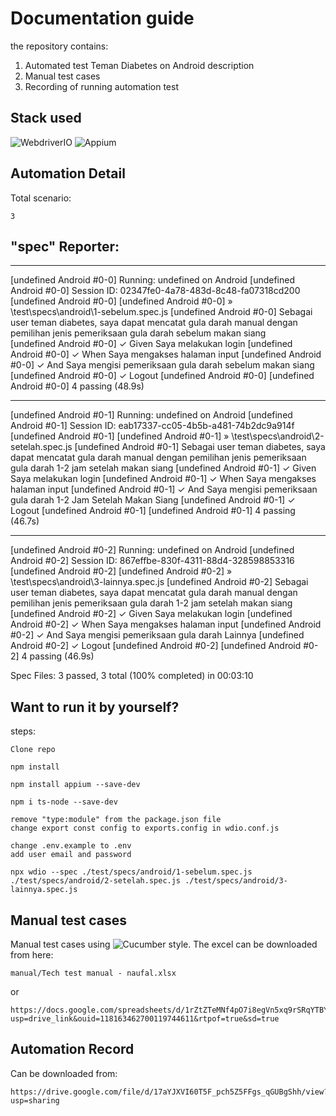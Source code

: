 # Documentation guide

the repository contains:

1. Automated test Teman Diabetes on Android description
2. Manual test cases
3. Recording of running automation test

## Stack used

![WebdriverIO](https://img.shields.io/badge/WebdriverIO-%236D44A1.svg?style=flat&logo=WebdriverIO&logoColor=white) ![Appium](https://img.shields.io/badge/Appium-%23343FC9.svg?style=flat&logo=Appium&logoColor=white)

## Automation Detail

Total scenario:

```
3
```

## "spec" Reporter:

---

[undefined Android #0-0] Running: undefined on Android
[undefined Android #0-0] Session ID: 02347fe0-4a78-483d-8c48-fa07318cd200
[undefined Android #0-0]
[undefined Android #0-0] » \test\specs\android\1-sebelum.spec.js
[undefined Android #0-0] Sebagai user teman diabetes, saya dapat mencatat gula darah manual dengan pemilihan jenis pemeriksaan gula darah sebelum makan siang  
[undefined Android #0-0] ✓ Given Saya melakukan login
[undefined Android #0-0] ✓ When Saya mengakses halaman input
[undefined Android #0-0] ✓ And Saya mengisi pemeriksaan gula darah sebelum makan siang
[undefined Android #0-0] ✓ Logout
[undefined Android #0-0]
[undefined Android #0-0] 4 passing (48.9s)

---

[undefined Android #0-1] Running: undefined on Android
[undefined Android #0-1] Session ID: eab17337-cc05-4b5b-a481-74b2dc9a914f
[undefined Android #0-1]
[undefined Android #0-1] » \test\specs\android\2-setelah.spec.js
[undefined Android #0-1] Sebagai user teman diabetes, saya dapat mencatat gula darah manual dengan pemilihan jenis pemeriksaan gula darah 1-2 jam setelah makan siang
[undefined Android #0-1] ✓ Given Saya melakukan login
[undefined Android #0-1] ✓ When Saya mengakses halaman input
[undefined Android #0-1] ✓ And Saya mengisi pemeriksaan gula darah 1-2 Jam Setelah Makan Siang
[undefined Android #0-1] ✓ Logout
[undefined Android #0-1]
[undefined Android #0-1] 4 passing (46.7s)

---

[undefined Android #0-2] Running: undefined on Android
[undefined Android #0-2] Session ID: 867effbe-830f-4311-88d4-328598853316
[undefined Android #0-2]
[undefined Android #0-2] » \test\specs\android\3-lainnya.spec.js
[undefined Android #0-2] Sebagai user teman diabetes, saya dapat mencatat gula darah manual dengan pemilihan jenis pemeriksaan gula darah 1-2 jam setelah makan siang
[undefined Android #0-2] ✓ Given Saya melakukan login
[undefined Android #0-2] ✓ When Saya mengakses halaman input
[undefined Android #0-2] ✓ And Saya mengisi pemeriksaan gula darah Lainnya
[undefined Android #0-2] ✓ Logout
[undefined Android #0-2]
[undefined Android #0-2] 4 passing (46.9s)

Spec Files: 3 passed, 3 total (100% completed) in 00:03:10

## Want to run it by yourself?

steps:
```
Clone repo
```
```
npm install
```
```
npm install appium --save-dev
```
```
npm i ts-node --save-dev
```
```
remove "type:module" from the package.json file
change export const config to exports.config in wdio.conf.js
```
```
change .env.example to .env
add user email and password
```
```
npx wdio --spec ./test/specs/android/1-sebelum.spec.js ./test/specs/android/2-setelah.spec.js ./test/specs/android/3-lainnya.spec.js
```

## Manual test cases

Manual test cases using ![Cucumber](https://img.shields.io/badge/Cucumber-%235B2063.svg?style=flat&logo=Cucumber&logoColor=white) style. The excel can be downloaded from here:

```
manual/Tech test manual - naufal.xlsx
```

or

```
https://docs.google.com/spreadsheets/d/1rZtZTeMNf4pO7i8egVn5xq9rSRqYTBYN/edit?usp=drive_link&ouid=118163462700119744611&rtpof=true&sd=true
```

## Automation Record

Can be downloaded from:

```
https://drive.google.com/file/d/17aYJXVI60T5F_pch5Z5FFgs_qGUBgShh/view?usp=sharing
```
